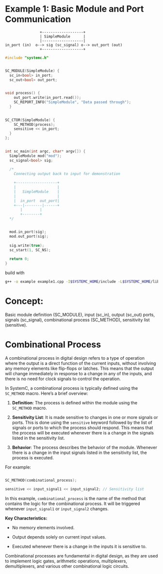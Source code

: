 # Example 1: Basic Module and Port Communication 

``` ascii
                +-------------------+ 
                | SimpleModule      | 
                |-------------------| 
in_port (in)  o--> sig (sc_signal) o--> out_port (out)
                +-------------------+ 
 ```
 
``` cpp
#include "systemc.h" 


SC_MODULE(SimpleModule) { 
  sc_in<bool> in_port; 
  sc_out<bool> out_port; 
 

void process() { 
    out_port.write(in_port.read()); 
    SC_REPORT_INFO("SimpleModule", "Data passed through"); 
  } 
 

SC_CTOR(SimpleModule) { 
    SC_METHOD(process); 
    sensitive << in_port; 
  } 
}; 
 

int sc_main(int argc, char* argv[]) { 
  SimpleModule mod("mod"); 
  sc_signal<bool> sig; 
 
  /*
    Connecting output back to input for demonstration 

    +-------------------+
    |                   |
    |   SimpleModule    |
    |                   |
    |  in_port  out_port|
    +---|--------|------+
       |        |
       +--------+
  */


  mod.in_port(sig); 
  mod.out_port(sig); 
 
  sig.write(true); 
  sc_start(1, SC_NS); 
 
  return 0; 
} 

``` 

build with

``` bash
g++ -o example example1.cpp -I$SYSTEMC_HOME/include -L$SYSTEMC_HOME/lib -lsystemc -lm
```

# Concept: 

Basic module definition (SC_MODULE), input (sc_in), output (sc_out) ports, signals (sc_signal), combinational process (SC_METHOD), sensitivity list (sensitive). 

# Combinational Process 

A combinational process in digital design refers to a type of operation where the output is a direct function of the current inputs, without involving any memory elements like flip-flops or latches. This means that the output will change immediately in response to a change in any of the inputs, and there is no need for clock signals to control the operation. 

In SystemC, a combinational process is typically defined using the `SC_METHOD` macro. Here’s a brief overview: 

1. **Definition**: The process is defined within the module using the `SC_METHOD` macro. 

2. **Sensitivity List**: It is made sensitive to changes in one or more signals or ports. This is done using the `sensitive` keyword followed by the list of signals or ports to which the process should respond. This means that the process will be executed whenever there is a change in the signals listed in the sensitivity list.

3. **Behavior**: The process describes the behavior of the module. Whenever there is a change in the input signals listed in the sensitivity list, the process is executed. 

For example: 

```cpp 

SC_METHOD(combinational_process); 

sensitive << input_signal1 << input_signal2; // Sensitivity list 

``` 

In this example, `combinational_process` is the name of the method that contains the logic for the combinational process. It will be triggered whenever `input_signal1` or `input_signal2` changes. 

**Key Characteristics:** 

- No memory elements involved. 

- Output depends solely on current input values. 

- Executed whenever there is a change in the inputs it is sensitive to. 

Combinational processes are fundamental in digital design, as they are used to implement logic gates, arithmetic operations, multiplexers, demultiplexers, and various other combinational logic circuits. 